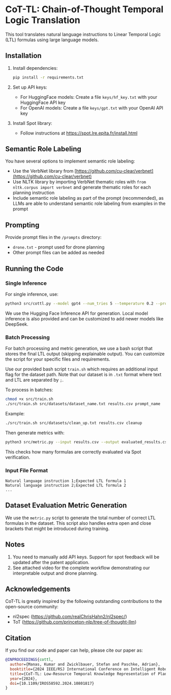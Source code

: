 # CoT-TL: Chain-of-Thought Temporal Logic Translation

This tool translates natural language instructions to Linear Temporal Logic (LTL) formulas using large language models.

## Installation

1. Install dependencies:
   ```bash
   pip install -r requirements.txt
   ```

2. Set up API keys:
   - For HuggingFace models: Create a file `keys/hf_key.txt` with your HuggingFace API key
   - For OpenAI models: Create a file `keys/gpt.txt` with your OpenAI API key

3. Install Spot library:
   - Follow instructions at https://spot.lre.epita.fr/install.html

## Semantic Role Labeling

You have several options to implement semantic role labeling:
- Use the VerbNet library from [https://github.com/cu-clear/verbnet](https://github.com/cu-clear/verbnet)
- Use NLTK library by importing VerbNet thematic roles with `from nltk.corpus import verbnet` and generate thematic roles for each planning instruction
- Include semantic role labeling as part of the prompt (recommended), as LLMs are able to understand semantic role labeling from examples in the prompt

## Prompting

Provide prompt files in the `/prompts` directory:
- `drone.txt` - prompt used for drone planning
- Other prompt files can be added as needed

## Running the Code

### Single Inference
For single inference, use:
```bash
python3 src/cottl.py --model gpt4 --num_tries 5 --temperature 0.2 --prompt picknplace --plan_ins "move back and forth to the basket and pick up any blocks in your path and place them in the basket." --keyfile your_key_file.txt
```

We use the Hugging Face Inference API for generation. Local model inference is also provided and can be customized to add newer models like DeepSeek.

### Batch Processing
For batch processing and metric generation, we use a bash script that stores the final LTL output (skipping explainable output). You can customize the script for your specific files and requirements.

Use our provided bash script `train.sh` which requires an additional input flag for the dataset path. Note that our dataset is in `.txt` format where text and LTL are separated by `;`.

To process in batches:
```bash
chmod +x src/train.sh
./src/train.sh src/datasets/dataset_name.txt results.csv prompt_name
```

Example:
```bash
./src/train.sh src/datasets/clean_up.txt results.csv cleanup
```

Then generate metrics with:
```bash
python3 src/metric.py --input results.csv --output evaluated_results.csv
```

This checks how many formulas are correctly evaluated via Spot verification.

### Input File Format
```
Natural language instruction 1;Expected LTL formula 1
Natural language instruction 2;Expected LTL formula 2
...
```

## Dataset Evaluation Metric Generation
We use the `metric.py` script to generate the total number of correct LTL formulas in the dataset. This script also handles extra open and close brackets that might be introduced during training.

## Notes
1. You need to manually add API keys. Support for spot feedback will be updated after the patent application.
2. See attached video for the complete workflow demonstrating our interpretable output and drone planning.

## Acknowledgements
CoT-TL is greatly inspired by the following outstanding contributions to the open-source community:
- nl2spec (https://github.com/realChrisHahn2/nl2spec/)
- ToT (https://github.com/princeton-nlp/tree-of-thought-llm)

## Citation
If you find our code and paper can help, please cite our paper as:

```bibtex
@INPROCEEDINGS{cottl,
  author={Manas, Kumar and Zwicklbauer, Stefan and Paschke, Adrian},
  booktitle={2024 IEEE/RSJ International Conference on Intelligent Robots and Systems (IROS)}, 
  title={CoT-TL: Low-Resource Temporal Knowledge Representation of Planning Instructions Using Chain-of-Thought Reasoning}, 
  year={2024},
  doi={10.1109/IROS58592.2024.10801817}
}
```
